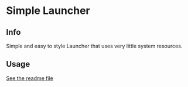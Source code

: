 # Simple Launcher
## Info
Simple and easy to style Launcher that uses very little system resources.
## Usage
[See the readme file](Docs/ReadmeEN.pdf)